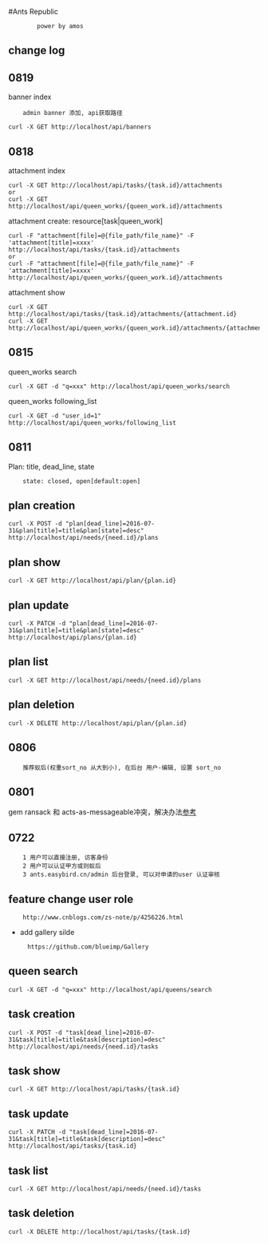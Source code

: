 #Ants Republic
		
			power by amos

## change log
## 0819
banner index
	
		admin banner 添加, api获取路径

```
curl -X GET http://localhost/api/banners
```

## 0818
attachment index

```
curl -X GET http://localhost/api/tasks/{task.id}/attachments
or
curl -X GET http://localhost/api/queen_works/{queen_work.id}/attachments
```

attachment create: resource[task|queen_work]

```
curl -F "attachment[file]=@{file_path/file_name}" -F 'attachment[title]=xxxx' http://localhost/api/tasks/{task.id}/attachments
or
curl -F "attachment[file]=@{file_path/file_name}" -F 'attachment[title]=xxxx' http://localhost/api/queen_works/{queen_work.id}/attachments
```

attachment show

```
curl -X GET http://localhost/api/tasks/{task.id}/attachments/{attachment.id}
curl -X GET http://localhost/api/queen_works/{queen_work.id}/attachments/{attachment.id}
```





## 0815
queen_works search

```
curl -X GET -d "q=xxx" http://localhost/api/queen_works/search
```

queen_works following_list
```
curl -X GET -d "user_id=1" http://localhost/api/queen_works/following_list
```


## 0811
Plan: title, dead_line, state

		state: closed, open[default:open]

## plan creation
```
curl -X POST -d "plan[dead_line]=2016-07-31&plan[title]=title&plan[state]=desc" http://localhost/api/needs/{need.id}/plans
```
## plan show
```
curl -X GET http://localhost/api/plan/{plan.id}
```
## plan update
```
curl -X PATCH -d "plan[dead_line]=2016-07-31&plan[title]=title&plan[state]=desc" http://localhost/api/plans/{plan.id}
```
## plan list
```
curl -X GET http://localhost/api/needs/{need.id}/plans
```
## plan deletion
```
curl -X DELETE http://localhost/api/plan/{plan.id}
```


## 0806

		推荐蚁后(权重sort_no 从大到小), 在后台 用户-编辑, 设置 sort_no


## 0801
gem ransack 和 acts-as-messageable冲突，解决办法[参考](https://github.com/LTe/acts-as-messageable/pull/73#discussion-diff-23638195)

## 0722
	
		1 用户可以直接注册, 访客身份
		2 用户可以认证甲方或则蚁后
		3 ants.easybird.cn/admin 后台登录, 可以对申请的user 认证审核

## feature change user role
		
		http://www.cnblogs.com/zs-note/p/4256226.html

* add gallery silde
		
		https://github.com/blueimp/Gallery


## queen search
```
curl -X GET -d "q=xxx" http://localhost/api/queens/search
```
## task creation
```
curl -X POST -d "task[dead_line]=2016-07-31&task[title]=title&task[description]=desc" http://localhost/api/needs/{need.id}/tasks
```
## task show
```
curl -X GET http://localhost/api/tasks/{task.id}
```
## task update
```
curl -X PATCH -d "task[dead_line]=2016-07-31&task[title]=title&task[description]=desc" http://localhost/api/tasks/{task.id}
```
## task list
```
curl -X GET http://localhost/api/needs/{need.id}/tasks
```
## task deletion
```
curl -X DELETE http://localhost/api/tasks/{task.id}
```
